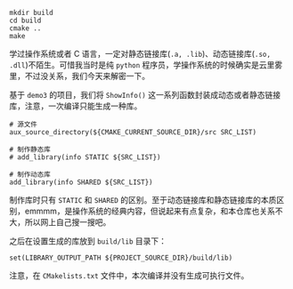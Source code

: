 ```
mkdir build
cd build
cmake ..
make
```

学过操作系统或者 C 语言，一定对静态链接库(`.a, .lib`)、动态链接库(`.so, .dll`)不陌生。可惜我当时是纯 `python` 程序员，学操作系统的时候确实是云里雾里，不过没关系，我们今天来解密一下。

基于 `demo3` 的项目，我们将 `ShowInfo()` 这一系列函数封装成动态或者静态链接库，注意，一次编译只能生成一种库。

```
# 源文件
aux_source_directory(${CMAKE_CURRENT_SOURCE_DIR}/src SRC_LIST)

# 制作静态库
# add_library(info STATIC ${SRC_LIST})

# 制作动态库
add_library(info SHARED ${SRC_LIST})
```

制作库时只有 `STATIC` 和 `SHARED` 的区别。至于动态链接库和静态链接库的本质区别，emmmm，是操作系统的经典内容，但说起来有点复杂，和本仓库也关系不大，所以网上自己搜一搜吧。

之后在设置生成的库放到 `build/lib` 目录下：

```
set(LIBRARY_OUTPUT_PATH ${PROJECT_SOURCE_DIR}/build/lib)
```

注意，在 `CMakelists.txt` 文件中，本次编译并没有生成可执行文件。